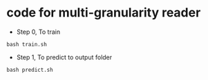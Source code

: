 
# code for multi-granularity reader

- Step 0, To train

```
bash train.sh
```


- Step 1, To predict to output folder

```
bash predict.sh
```



